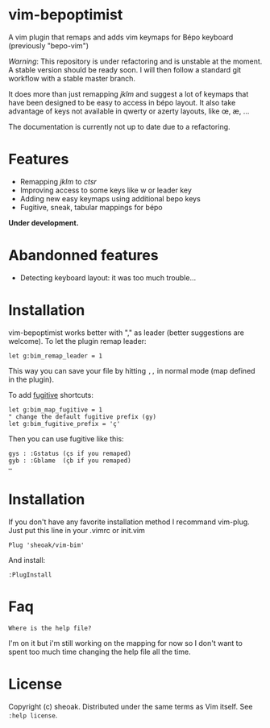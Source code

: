 # vim-bepoptimist

A vim plugin that remaps and adds vim keymaps for Bépo keyboard
(previously "bepo-vim")

*Warning*: This repository is under refactoring and is unstable at the moment. A
stable version should be ready soon. I will then follow a standard git workflow
with a stable master branch.

It does more than just remapping *jklm* and suggest a lot of keymaps that
have been designed to be easy to access in bépo layout. It also take advantage
of keys not available in qwerty or azerty layouts, like œ, æ, …

The documentation is currently not up to date due to a refactoring.

# Features

- Remapping *jklm* to *ctsr*
- Improving access to some keys like w or leader key
- Adding new easy keymaps using additional bepo keys
- Fugitive, sneak, tabular mappings for bépo

**Under development.**

# Abandonned features

- Detecting keyboard layout: it was too much trouble…

# Installation

vim-bepoptimist works better with "," as leader (better suggestions are 
welcome). To let the plugin remap leader:

    let g:bim_remap_leader = 1

This way you can save your file by hitting `,,` in normal mode (map defined in
the plugin).


To add [fugitive](https://github.com/tpope/vim-fugitive) shortcuts:

    let g:bim_map_fugitive = 1
    " change the default fugitive prefix (gy)
    let g:bim_fugitive_prefix = 'ç'

Then you can use fugitive like this:

    gys : :Gstatus (çs if you remaped)
    gyb : :Gblame  (çb if you remaped)
    …

# Installation

If you don't have any favorite installation method I recommand vim-plug.
Just put this line in your .vimrc or init.vim

    Plug 'sheoak/vim-bim'

And install:

    :PlugInstall

# Faq

    Where is the help file?

I'm on it but i'm still working on the mapping for now so I don't want to spent 
too much time changing the help file all the time.

# License

Copyright (c) sheoak. Distributed under the same terms as Vim itself.
See `:help license`.


